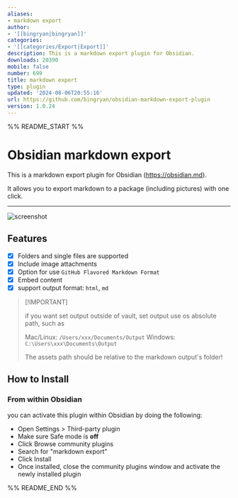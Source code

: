 ```yaml
---
aliases:
- markdown export
author:
- '[[bingryan|bingryan]]'
categories:
- '[[categories/Export|Export]]'
description: This is a markdown export plugin for Obsidian.
downloads: 20390
mobile: false
number: 699
title: markdown export
type: plugin
updated: '2024-08-06T20:55:16'
url: https://github.com/bingryan/obsidian-markdown-export-plugin
version: 1.0.24
---
```


%% README_START %%

# Obsidian markdown export

This is a markdown export plugin for Obsidian (https://obsidian.md).

It allows you to export markdown to a package (including pictures) with one click.

--- 

![screenshot](https://raw.githubusercontent.com/bingryan/obsidian-markdown-export-plugin/HEAD/export.gif)

## Features

- [x]  Folders and single files are supported
- [x]  Include image attachments
- [x]  Option for use `GitHub Flavored Markdown Format`
- [x]  Embed content
- [x]  support output format: `html`, `md`

> \[!IMPORTANT]
>
> if you want set output outside of vault, set output use os absolute path, such as
> 
> Mac/Linux: `/Users/xxx/Documents/Output`
> Windows: `C:\Users\xxx\Documents\Output`
>
> The assets path should be relative to the markdown output's folder!


## How to Install

### From within Obsidian

you can activate this plugin within Obsidian by doing the following:

- Open Settings > Third-party plugin
- Make sure Safe mode is **off**
- Click Browse community plugins
- Search for "markdown export"
- Click Install
- Once installed, close the community plugins window and activate the newly installed plugin



%% README_END %%